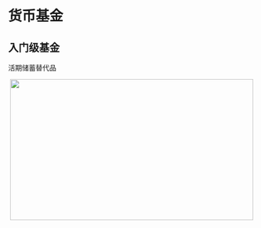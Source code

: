 # 货币基金

## 入门级基金

活期储蓄替代品

<p align="center"><img width="496" height="288" src=https://linmingdao.github.io/blog/assets/invest/4.jpg></p>







